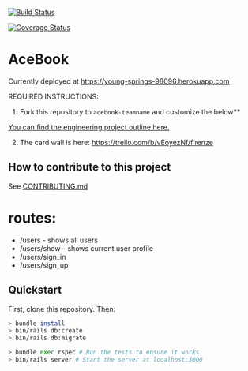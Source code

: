 [![Build Status](https://travis-ci.com/leoncross/acebook-firenze.svg?branch=master)](https://travis-ci.com/leoncross/acebook-firenze)

[![Coverage Status](https://coveralls.io/repos/github/leoncross/acebook-firenze/badge.svg?branch=master)](https://coveralls.io/github/leoncross/acebook-firenze?branch=master)

# AceBook

Currently deployed at https://young-springs-98096.herokuapp.com

REQUIRED INSTRUCTIONS:

1. Fork this repository to `acebook-teamname` and customize
the below**

[You can find the engineering project outline here.](https://github.com/makersacademy/course/tree/master/engineering_projects/rails)

2. The card wall is here: https://trello.com/b/vEoyezNf/firenze

## How to contribute to this project
See [CONTRIBUTING.md](CONTRIBUTING.md)



# routes:

- /users - shows all users
- /users/show - shows current user profile
- /users/sign_in
- /users/sign_up


## Quickstart

First, clone this repository. Then:

```bash
> bundle install
> bin/rails db:create
> bin/rails db:migrate

> bundle exec rspec # Run the tests to ensure it works
> bin/rails server # Start the server at localhost:3000
```
